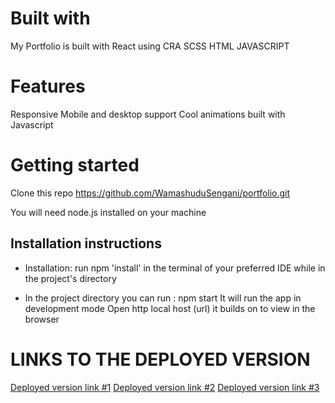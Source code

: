 # Built with

My Portfolio is built with
React using CRA
SCSS
HTML
JAVASCRIPT

# Features

Responsive
Mobile and desktop support
Cool animations built with Javascript

# Getting started 

Clone this repo https://github.com/WamashuduSengani/portfolio.git

You will need node.js installed on your machine

## Installation instructions

* Installation: run npm 'install' in the terminal of your preferred IDE while 
in the project's directory

* In the project directory you can run : npm start
  It will run the app in development mode Open http local host (url) it builds on to view in the browser

# LINKS TO THE DEPLOYED VERSION

[Deployed version link #1](portfolio-wamashudusengani.vercel.app)
[Deployed version link #2](portfolio-git-master-wamashudusengani.vercel.app)
[Deployed version link #3](portfolio-sooty-six-57.vercel.app)

